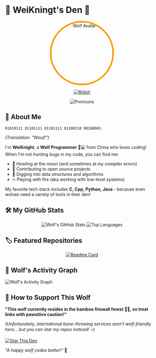 # 🐺 WeiKningt's Den 🐾

<div align="center">
  <img src="https://avatars.githubusercontent.com/u/84631479?v=4" alt="Wolf Avatar" width="200" style="border-radius: 50%; border: 5px solid #ff9900;"/>
  
[![Bilibili](https://img.shields.io/badge/-Bilibili_Channel-%23FF8EB7?style=flat&logo=bilibili&logoColor=white)](https://space.bilibili.com/422502377)  
<!-- [![Weibo](https://img.shields.io/badge/-Weibo-%23E6162D?style=flat&logo=sina-weibo&logoColor=white)](https://weibo.com/u/yourID)   -->
<!-- [![Zhihu](https://img.shields.io/badge/-Zhihu_Q&A-%230066FF?style=flat&logo=zhihu&logoColor=white)](https://www.zhihu.com/people/yourID) -->
<!-- [![Xiaohongshu](https://img.shields.io/badge/-Xiaohongshu_Notes-%23FF2442?style=flat&logo=xiaohongshu&logoColor=white)](https://www.xiaohongshu.com/user/profile/yourID) -->
![Pronouns](https://img.shields.io/badge/Pronouns-He/Him-%23FFA500?style=flat)  
</div>

## 🐾 About Me

```wolf
01010111 01101111 01101111 01100110 00100001 
```
*(Translation: "Woof!")*

I'm **WeiKnight**, a **Wolf Programmer** 🐺💻 from China who loves coding! When I'm not hunting bugs in my code, you can find me:

- 🌙 Howling at the moon (and sometimes at my compiler errors)
- 🐾 Contributing to open source projects
- 🦴 Digging into data structures and algorithms
- 🔥 Playing with fire (aka working with low-level systems)

My favorite tech stack includes **C, Cpp, Python, Java** - because even wolves need a variety of tools in their den!

## 🛠️ My GitHub Stats

<div align="center">

![Wolf's GitHub Stats](https://github-readme-stats.vercel.app/api?username=weiknight0&show_icons=true&theme=dark&hide_border=true&bg_color=1a1a1a&title_color=ff9900&icon_color=ff9900&text_color=ffffff)
![Top Languages](https://github-readme-stats.vercel.app/api/top-langs/?username=weiknight0&layout=compact&theme=dark&hide_border=true&bg_color=1a1a1a&title_color=ff9900&text_color=ffffff)

</div>

## 🏷️ Featured Repositories

<div align="center">
  
[![Readme Card](https://github-readme-stats.vercel.app/api/pin/?username=weiknight0&repo=Qt-TrainTicketManagementSystem&theme=dark&hide_border=true&bg_color=1a1a1a&title_color=ff9900&text_color=ffffff)](https://github.com/WeiKnight0/Qt-TrainTicketManagementSystem)
<!-- [![Readme Card](https://github-readme-stats.vercel.app/api/pin/?username=weiknight0&repo=your-repo-2&theme=dark&hide_border=true&bg_color=1a1a1a&title_color=ff9900&text_color=ffffff)](https://github.com/weiknight0/your-repo-2) -->

</div>

## 🌙 Wolf's Activity Graph

![Wolf's Activity Graph](https://github-readme-activity-graph.vercel.app/graph?username=weiknight0&theme=github-dark&hide_border=true&bg_color=1a1a1a&title_color=ff9900&color=ff9900&line=ffffff&point=ff9900)

## 🐺 How to Support This Wolf

**"This wolf currently resides in the bamboo firewall forest 🌳🔥, so treat links with pawsitive caution!"**

*(Unfortunately, international bone-throwing services aren't wolf-friendly here... but you can star my repos instead! ⭐)*

[![Star This Den](https://img.shields.io/badge/-Star_My_Repos-%23FFCC00?style=for-the-badge&logo=github&logoColor=white)](https://github.com/weiknight0?tab=repositories)

<!-- If you like what I do and want to throw me a bone:

[![Buy Me A Coffee](https://img.shields.io/badge/-Buy_me_a_coffee-%23FFDD00?style=for-the-badge&logo=buymeacoffee&logoColor=black)](https://buymeacoffee.com/yourhandle) -->

*"A happy wolf codes better!"* 🐾